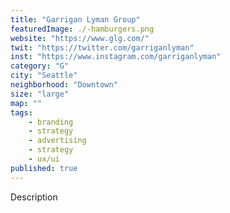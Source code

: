 ```yaml
---
title: "Garrigan Lyman Group"
featuredImage: ./-hamburgers.png
website: "https://www.glg.com/"
twit: "https://twitter.com/garriganlyman"
inst: "https://www.instagram.com/garriganlyman"
category: "G"
city: "Seattle"
neighborhood: "Downtown"
size: "large"
map: ""
tags:
    - branding
    - strategy
    - advertising
    - strategy
    - ux/ui
published: true
---
```


Description
